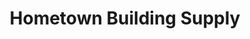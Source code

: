 ---
title: "Hometown Building Supply"
url: /falls-creek/hometown-building-supply/
shop: Baumarkt
---